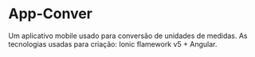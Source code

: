 # App-Conver
Um aplicativo mobile usado para conversão de unidades de medidas. As tecnologias usadas para criação: Ionic flamework v5 + Angular.
